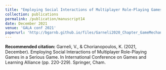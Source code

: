 ```yaml
---
title: "Employing Social Interactions of Multiplayer Role-Playing Games in a Serious Game Employing Social Interactions of Multiplayer Role-Playing Games in a Serious Game. The Case of maSters of AIR (SAIR)"
collection: publications
permalink: /publication/manuscript14
date: December 2021
venue: 'GALA conf 2021'
paperurl: 'http://bgarnb.github.io/files/Garneli2020_Chapter_GameMechanicsOfACharacterProgr.pdf'
---
```


<b> Recommended citation:</b> Garneli, V., & Chorianopoulos, K. (2021, December). Employing Social Interactions of Multiplayer Role-Playing Games in a Serious Game. In International Conference on Games and Learning Alliance (pp. 220-229). Springer, Cham.
